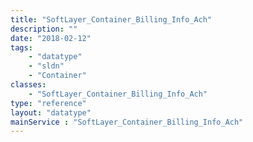 ```yaml
---
title: "SoftLayer_Container_Billing_Info_Ach"
description: ""
date: "2018-02-12"
tags:
    - "datatype"
    - "sldn"
    - "Container"
classes:
    - "SoftLayer_Container_Billing_Info_Ach"
type: "reference"
layout: "datatype"
mainService : "SoftLayer_Container_Billing_Info_Ach"
---
```

